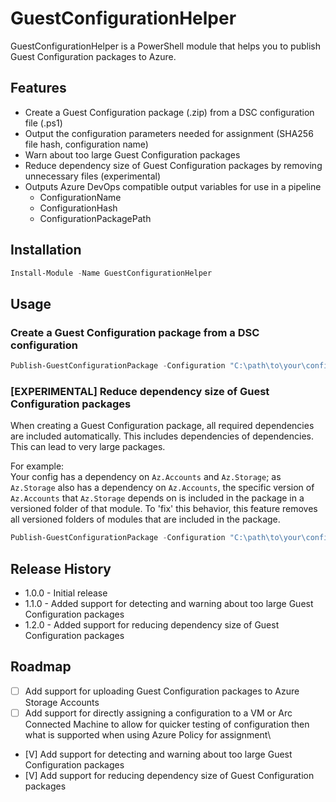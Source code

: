 # GuestConfigurationHelper

GuestConfigurationHelper is a PowerShell module that helps you to publish Guest Configuration packages to Azure.

## Features

- Create a Guest Configuration package (.zip) from a DSC configuration file (.ps1)
- Output the configuration parameters needed for assignment (SHA256 file hash, configuration name)
- Warn about too large Guest Configuration packages
- Reduce dependency size of Guest Configuration packages by removing unnecessary files (experimental)
- Outputs Azure DevOps compatible output variables for use in a pipeline
  - ConfigurationName
  - ConfigurationHash
  - ConfigurationPackagePath

## Installation

```powershell
Install-Module -Name GuestConfigurationHelper
```

## Usage

### Create a Guest Configuration package from a DSC configuration

```powershell
Publish-GuestConfigurationPackage -Configuration "C:\path\to\your\configuration.ps1" 
```

### [EXPERIMENTAL] Reduce dependency size of Guest Configuration packages

When creating a Guest Configuration package, all required dependencies are included automatically. This includes dependencies of dependencies. This can lead to very large packages.

For example:  
Your config has a dependency on `Az.Accounts` and `Az.Storage`; as `Az.Storage` also has a dependency on `Az.Accounts`, the specific version of `Az.Accounts` that `Az.Storage` depends on is included in the package in a versioned folder of that module. To 'fix' this behavior, this feature removes all versioned folders of modules that are included in the package.

```powershell
Publish-GuestConfigurationPackage -Configuration "C:\path\to\your\configuration.ps1" -CompressConfiguration
```

## Release History

- 1.0.0 - Initial release
- 1.1.0 - Added support for detecting and warning about too large Guest Configuration packages
- 1.2.0 - Added support for reducing dependency size of Guest Configuration packages

## Roadmap

- [ ] Add support for uploading Guest Configuration packages to Azure Storage Accounts
- [ ] Add support for directly assigning a configuration to a VM or Arc Connected Machine to allow for quicker testing of configuration then what is supported when using Azure Policy for assignment\
- [V] Add support for detecting and warning about too large Guest Configuration packages
- [V] Add support for reducing dependency size of Guest Configuration packages

